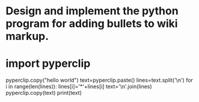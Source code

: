 # Design and implement the python program for adding bullets to wiki markup.
# import pyperclip
pyperclip.copy("hello world")
text=pyperclip.paste() 
lines=text.split('\n')
for i in range(len(lines)):
	lines[i]='*'+lines[i]
text='\n'.join(lines)
pyperclip.copy(text)
print(text)
